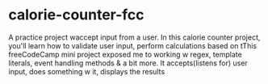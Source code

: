# calorie-counter-fcc
A practice project waccept input from a user. In this calorie counter project, you'll learn how to validate user input, perform calculations based on tThis freeCodeCamp mini project exposed me to working w regex, template literals, event handling methods &amp; a bit more. It accepts(listens for) user input, does something w it, displays the results
